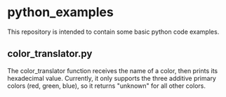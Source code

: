 # python_examples
This repository is intended to contain some basic python code examples.

## color_translator.py
The color_translator function receives the name of a color, then prints its hexadecimal value.
Currently, it only supports the three additive primary colors (red, green, blue), so it returns "unknown" for all other colors.
